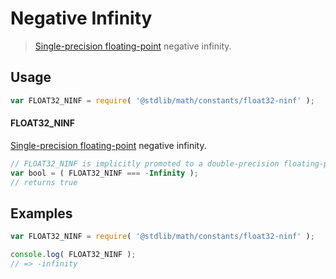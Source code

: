 # Negative Infinity

> [Single-precision floating-point][ieee754] negative infinity.

<section class="usage">

## Usage

```javascript
var FLOAT32_NINF = require( '@stdlib/math/constants/float32-ninf' );
```

#### FLOAT32_NINF

[Single-precision floating-point][ieee754] negative infinity.

```javascript
// FLOAT32_NINF is implicitly promoted to a double-precision floating-point number...
var bool = ( FLOAT32_NINF === -Infinity );
// returns true
```

</section>

<!-- /.usage -->

<section class="examples">

## Examples

<!-- TODO: better example -->

```javascript
var FLOAT32_NINF = require( '@stdlib/math/constants/float32-ninf' );

console.log( FLOAT32_NINF );
// => -infinity
```

</section>

<!-- /.examples -->

<section class="links">

[ieee754]: https://en.wikipedia.org/wiki/IEEE_754-1985

</section>

<!-- /.links -->

